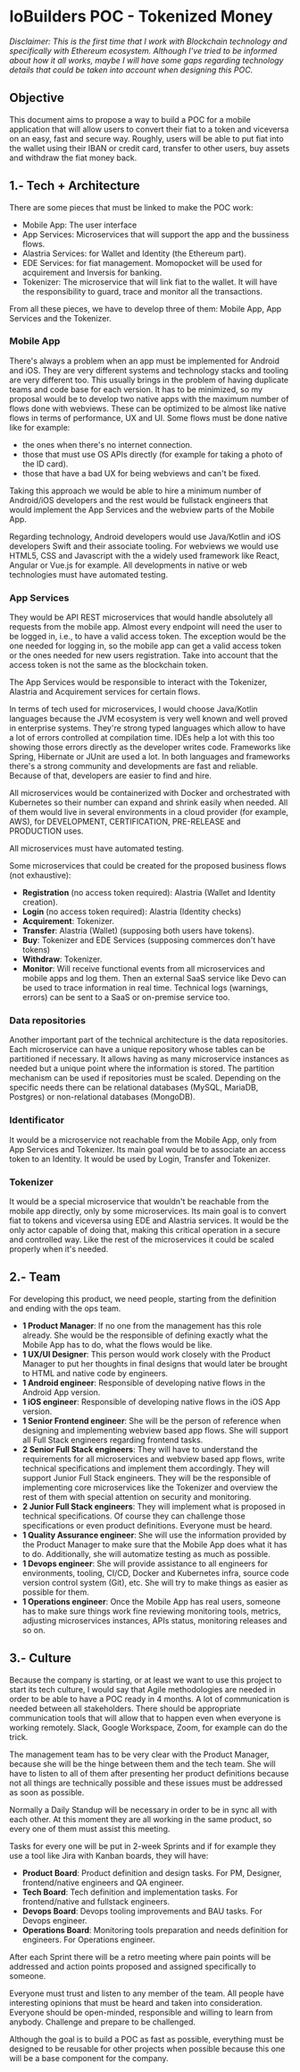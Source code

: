 # IoBuilders POC - Tokenized Money

_Disclaimer:
This is the first time that I work with Blockchain technology and specifically with
Ethereum ecosystem. Although I've tried to be informed about how it all works, maybe
I will have some gaps regarding technology details that could be taken into account
when designing this POC._

## Objective

This document aims to propose a way to build a POC for a mobile application that will
allow users to convert their fiat to a token and viceversa on an easy, fast and secure way.
Roughly, users will be able to put fiat into the wallet using their IBAN or credit
card, transfer to other users, buy assets and withdraw the fiat money back.

## 1.- Tech + Architecture

There are some pieces that must be linked to make the POC work:

- Mobile App: The user interface
- App Services: Microservices that will support the app and the bussiness flows.
- Alastria Services: for Wallet and Identity (the Ethereum part).
- EDE Services: for fiat management. Momopocket will be used for acquirement and Inversis
  for banking.
- Tokenizer: The microservice that will link fiat to the wallet. It will have the
  responsibility to guard, trace and monitor all the transactions.

From all these pieces, we have to develop three of them: Mobile App, App Services and the
Tokenizer.

### Mobile App

There's always a problem when an app must be implemented for Android and iOS. They are
very different systems and technology stacks and tooling are very different too. This
usually brings in the problem of having duplicate teams and code base for each version.
It has to be minimized, so my proposal would be to develop two native
apps with the maximum number of flows done with webviews. These can be optimized to be
almost like native flows in terms of performance, UX and UI. Some flows must be done
native like for example:
- the ones when there's no internet connection.
- those that must use OS APIs directly (for example for taking a photo of the ID card).
- those that have a bad UX for being webviews and can't be fixed.

Taking this approach we would be able to hire a minimum number of Android/iOS developers
and the rest would be fullstack engineers that would implement the App Services and the
webview parts of the Mobile App.

Regarding technology, Android developers would use Java/Kotlin and iOS developers Swift
and their associate tooling. For webviews we would use HTML5, CSS and Javascript with the
a widely used framework like React, Angular or Vue.js for example. All developments in
native or web technologies must have automated testing.

### App Services

They would be API REST microservices that would handle absolutely all requests from
the mobile app. Almost every endpoint will need the user to be logged in, i.e., to have
a valid access token. The exception would be the one needed for logging in, so the
mobile app can get a valid access token or the ones needed for new users registration.
Take into account that the access token is not the same as the blockchain token.

The App Services would be responsible to interact with the Tokenizer, Alastria and
Acquirement services for certain flows.

In terms of tech used for microservices, I would choose Java/Kotlin languages because
the JVM ecosystem is very well known and well proved in enterprise systems. They're
strong typed languages which allow to have a lot of errors controlled at compilation
time. IDEs help a lot with this too showing those errors directly as the developer
writes code. Frameworks like Spring, Hibernate or JUnit are used a lot. In both
languages and frameworks there's a strong community and developments are fast and
reliable. Because of that, developers are easier to find and hire.

All microservices would be containerized with Docker and orchestrated with Kubernetes
so their number can expand and shrink easily when needed. All of them would live in
several environments in a cloud provider (for example, AWS), for DEVELOPMENT,
CERTIFICATION, PRE-RELEASE and PRODUCTION uses.

All microservices must have automated testing.

Some microservices that could be created for the proposed business flows (not exhaustive):
- **Registration** (no access token required): Alastria (Wallet and Identity creation).
- **Login** (no access token required): Alastria (Identity checks)
- **Acquirement**: Tokenizer.
- **Transfer**: Alastria (Wallet) (supposing both users have tokens).
- **Buy**: Tokenizer and EDE Services (supposing commerces don't have tokens)
- **Withdraw**: Tokenizer.
- **Monitor**: Will receive functional events from all microservices and mobile apps and
  log them. Then an external SaaS service like Devo can be used to trace information
  in real time. Technical logs (warnings, errors) can be sent to a SaaS or
  on-premise service too.

### Data repositories

Another important part of the technical architecture is the data repositories.
Each microservice can have a unique repository whose tables can be partitioned if
necessary. It allows having as many microservice instances as needed but a unique
point where the information is stored. The partition mechanism can be used if
repositories must be scaled. Depending on the specific needs there can be relational
databases (MySQL, MariaDB, Postgres) or non-relational databases (MongoDB).

### Identificator

It would be a microservice not reachable from the Mobile App, only from App Services
and Tokenizer. Its main goal would be to associate an access token to an Identity. It
would be used by Login, Transfer and Tokenizer.

### Tokenizer

It would be a special microservice that wouldn't be reachable from the mobile app
directly, only by some microservices. Its main goal is to convert fiat to tokens
and viceversa using EDE and Alastria services. It would be the only actor capable
of doing that, making this critical operation in a secure and controlled way. Like
the rest of the microservices it could be scaled properly when it's needed.

## 2.- Team

For developing this product, we need people, starting from the definition and ending
with the ops team.

- **1 Product Manager**: If no one from the management has this role already. She would be
  the responsible of defining exactly what the Mobile App has to do, what the
  flows would be like.
- **1 UX/UI Designer**: This person would work closely with the Product Manager to put her
  thoughts in final designs that would later be brought to HTML and native code by
  engineers.
- **1 Android engineer**: Responsible of developing native flows in the Android App version.
- **1 iOS engineer**: Responsible of developing native flows in the iOS App version.
- **1 Senior Frontend engineer**: She will be the person of reference when designing
  and implementing webview based app flows. She will support all Full Stack engineers
  regarding frontend tasks.
- **2 Senior Full Stack engineers**: They will have to understand the requirements for
  all microservices and webview based app flows, write technical specifications and
  implement them accordingly. They will support Junior Full Stack engineers. They
  will be the responsible of implementing core microservices like the Tokenizer and
  overview the rest of them with special attention on security and monitoring.
- **2 Junior Full Stack engineers**: They will implement what is proposed in technical
  specifications. Of course they can challenge those specifications or even product
  definitions. Everyone must be heard.
- **1 Quality Assurance engineer**: She will use the information provided by the
  Product Manager to make sure that the Mobile App does what it has to do. Additionally,
  she will automatize testing as much as possible.
- **1 Devops engineer**: She will provide assistance to all engineers for environments,
  tooling, CI/CD, Docker and Kubernetes infra, source code version control system (Git),
  etc. She  will try to make things as easier as possible for them.
- **1 Operations engineer**: Once the Mobile App has real users, someone has to make
  sure things work fine reviewing monitoring tools, metrics, adjusting microservices
  instances, APIs status, monitoring releases and so on.

## 3.- Culture

Because the company is starting, or at least we want to use this project to start
its tech culture, I would say that Agile methodologies are needed in order to be able
to have a POC ready in 4 months. A lot of communication is needed between all
stakeholders. There should be appropriate communication tools that will allow that
to happen even when everyone is working remotely. Slack, Google Workspace, Zoom, for
example can do the trick.

The management team has to be very clear with the Product Manager, because she will be
the hinge between them and the tech team. She will have to listen to all of them
after presenting her product definitions because not all things are technically
possible and these issues must be addressed as soon as possible.

Normally a Daily Standup will be necessary in order to be in sync all with each other. At
this moment they are all working in the same product, so every one of them must assist
this meeting.

Tasks for every one will be put in 2-week Sprints and if for example they use a tool
like Jira with Kanban boards, they will have:
- **Product Board**: Product definition and design tasks. For PM, Designer, frontend/native
  engineers and QA engineer.
- **Tech Board**: Tech definition and implementation tasks. For frontend/native and
  fullstack engineers.
- **Devops Board**: Devops tooling improvements and BAU tasks. For Devops engineer.
- **Operations Board**: Monitoring tools preparation and needs definition for engineers.
  For Operations engineer.

After each Sprint there will be a retro meeting where pain points will be addressed and
action points proposed and assigned specifically to someone.

Everyone must trust and listen to any member of the team. All people have interesting
opinions that must be heard and taken into consideration. Everyone should be open-minded,
responsible and willing to learn from anybody. Challenge and prepare to be challenged.

Although the goal is to build a POC as fast as possible, everything must be designed
to be reusable for other projects when possible because this one will be a base
component for the company. 